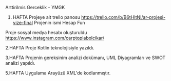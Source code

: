 Arttirilmis Gerceklik - YMGK

1. HAFTA
Projeye ait trello panosu  https://trello.com/b/B6tHItNl/ar-projesi-vize-final
Projenin ismi  Hesap Fun


Proje sosyal medya hesabı oluşturuldu https://www.instagram.com/carptoplabolcikar/


2.HAFTA
Proje Kotlin teknolojisiyle yazıldı.


3.HAFTA
Projenin gereksinim analizi dokümanı, UML Diyagramları ve SWOT analizi yapıldı.


5.HAFTA
Uygulama Arayüzü XML'de kodlanmıştır.



